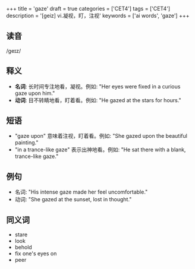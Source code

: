 +++
title = 'gaze'
draft = true
categories = ['CET4']
tags = ['CET4']
description = '[geiz] vi.凝视，盯，注视'
keywords = ['ai words', 'gaze']
+++

## 读音
/ɡeɪz/

## 释义
- **名词**: 长时间专注地看，凝视。例如: "Her eyes were fixed in a curious gaze upon him."
- **动词**: 目不转睛地看，盯着看。例如: "He gazed at the stars for hours."

## 短语
- "gaze upon" 意味着注视，盯着看。例如: "She gazed upon the beautiful painting."
- "in a trance-like gaze" 表示出神地看。例如: "He sat there with a blank, trance-like gaze."

## 例句
- 名词: "His intense gaze made her feel uncomfortable."
- 动词: "She gazed at the sunset, lost in thought."

## 同义词
- stare
- look
- behold
- fix one's eyes on
- peer
